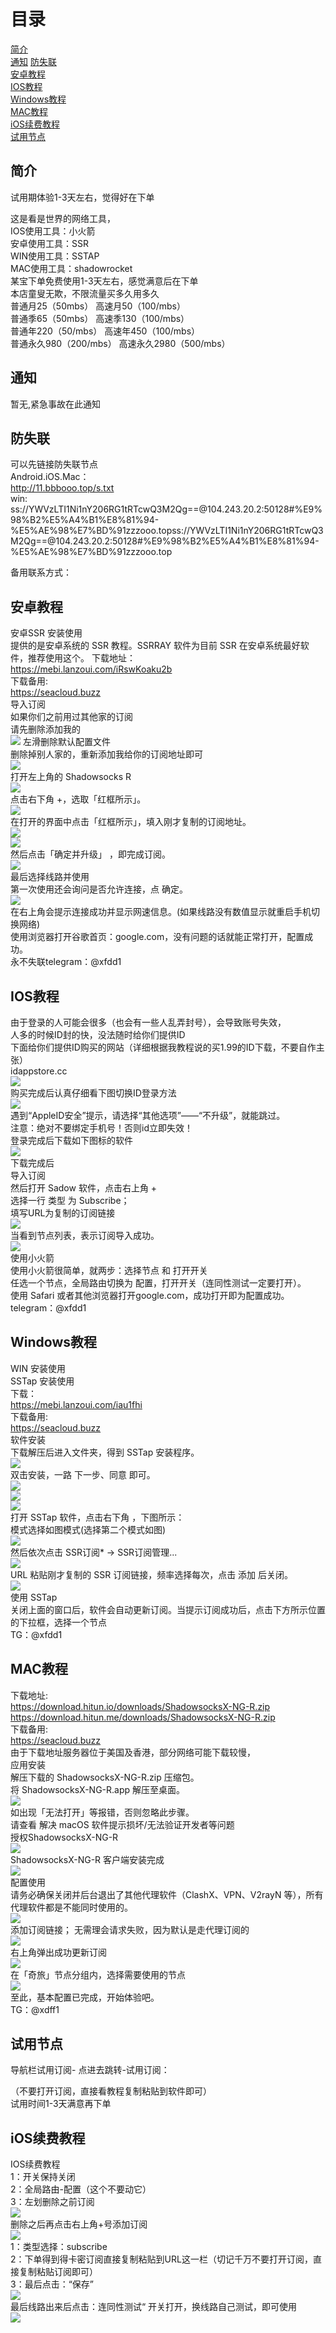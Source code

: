 # 目录
[简介](#简介)  
[通知](#通知)
[防失联](#防失联)  
[安卓教程](#安卓教程)  
[IOS教程](#IOS教程)  
[Windows教程](#Windows教程)  
[MAC教程](#MAC教程)  
[iOS续费教程](#iOS续费教程)  
[试用节点](#试用节点)
## 简介  
试用期体验1-3天左右，觉得好在下单  

这是看是世界的网络工具，  
IOS使用工具：小火箭  
安卓使用工具：SSR  
WIN使用工具：SSTAP  
MAC使用工具：shadowrocket  
某宝下单免费使用1-3天左右，感觉满意后在下单  
本店童叟无欺，不限流量买多久用多久  
普通月25（50mbs）        高速月50（100/mbs）  
普通季65（50mbs）       高速季130（100/mbs）  
普通年220（50/mbs）      高速年450（100/mbs）  
普通永久980（200/mbs）  高速永久2980（500/mbs）  

## 通知  
暂无,紧急事故在此通知

## 防失联  
可以先链接防失联节点  
Android.iOS.Mac：  
http://11.bbbooo.top/s.txt  
win:  
ss://YWVzLTI1Ni1nY206RG1tRTcwQ3M2Qg==@104.243.20.2:50128#%E9%98%B2%E5%A4%B1%E8%81%94-%E5%AE%98%E7%BD%91zzzooo.topss://YWVzLTI1Ni1nY206RG1tRTcwQ3M2Qg==@104.243.20.2:50128#%E9%98%B2%E5%A4%B1%E8%81%94-%E5%AE%98%E7%BD%91zzzooo.top  

备用联系方式：  


## 安卓教程  
安卓SSR 安装使用  
提供的是安卓系统的 SSR 教程。SSRRAY 软件为目前 SSR 在安卓系统最好软件，推荐使用这个。 
下载地址：  
https://mebi.lanzoui.com/iRswKoaku2b  
下载备用:  
https://seacloud.buzz  
导入订阅  
如果你们之前用过其他家的订阅  
请先删除添加我的  
![](/image/Android/1.png)
左滑删除默认配置文件  
删除掉别人家的，重新添加我给你的订阅地址即可  
![](/image/Android/2.png)  
打开左上角的 Shadowsocks R  
![](/image/Android/3.png)  
点击右下角 +，选取「红框所示」。  
![](/image/Android/4.png)  
在打开的界面中点击「红框所示」，填入刚才复制的订阅地址。  
![](/image/Android/5.png)  
![](/image/Android/6.png)  
然后点击「确定并升级」 ，即完成订阅。  
![](/image/Android/7.png)  
最后选择线路并使用  
第一次使用还会询问是否允许连接，点 确定。  
![](/image/Android/8.png)  
在右上角会提示连接成功并显示网速信息。(如果线路没有数值显示就重启手机切换网络)  
使用浏览器打开谷歌首页：google.com，没有问题的话就能正常打开，配置成功。  
永不失联telegram：@xfdd1  

## IOS教程  
由于登录的人可能会很多（也会有一些人乱弄封号），会导致账号失效，  
人多的时候ID封的快，没法随时给你们提供ID  
下面给你们提供ID购买的网站（详细根据我教程说的买1.99的ID下载，不要自作主张）  
idappstore.cc  
![](/image/ios/1.png)  
购买完成后认真仔细看下图切换ID登录方法  
![](/image/ios/2.jpg)  
遇到“AppleID安全”提示，请选择“其他选项”——“不升级”，就能跳过。  
注意：绝对不要绑定手机号！否则id立即失效！  
登录完成后下载如下图标的软件  
![](/image/ios/3.png)  
下载完成后  
导入订阅  
然后打开 Sadow 软件，点击右上角 +  
选择一行 类型 为 Subscribe；  
填写URL为复制的订阅链接  
![](/image/ios/4.png)  
当看到节点列表，表示订阅导入成功。  
![](/image/ios/5.png)  
使用小火箭  
使用小火箭很简单，就两步：选择节点 和 打开开关  
任选一个节点，全局路由切换为 配置，打开开关（连同性测试一定要打开）。  
使用 Safari 或者其他浏览器打开google.com，成功打开即为配置成功。  
telegram：@xfdd1  

## Windows教程  
WIN 安装使用  
SSTap 安装使用  
下载：  
https://mebi.lanzoui.com/iau1fhi  
下载备用:  
https://seacloud.buzz  
软件安装  
下载解压后进入文件夹，得到 SSTap 安装程序。  
![](/image/win/1.png)  
双击安装，一路 下一步、同意 即可。  
![](/image/win/2.png)  
![](/image/win/3.png)  
![](/image/win/4.png)  
打开 SSTap 软件，点击右下角 ，下图所示：  
模式选择如图模式(选择第二个模式如图)  
![](/image/win/5.png)  
然后依次点击 SSR订阅* -> SSR订阅管理...  
![](/image/win/6.png)  
URL 粘贴刚才复制的 SSR 订阅链接，频率选择每次，点击 添加 后关闭。  
![](/image/win/7.png)  
使用 SSTap  
关闭上面的窗口后，软件会自动更新订阅。当提示订阅成功后，点击下方所示位置的下拉框，选择一个节点  
TG：@xfdd1  

## MAC教程  
下载地址:  
https://download.hitun.io/downloads/ShadowsocksX-NG-R.zip  
https://download.hitun.me/downloads/ShadowsocksX-NG-R.zip  
下载备用:  
https://seacloud.buzz  
由于下载地址服务器位于美国及香港，部分网络可能下载较慢，  
应用安装  
解压下载的 ShadowsocksX-NG-R.zip 压缩包。  
将 ShadowsocksX-NG-R.app 解压至桌面。  
![](/image/mac/1.png)  
如出现「无法打开」等报错，否则忽略此步骤。  
请查看 解决 macOS 软件提示损坏/无法验证开发者等问题  
授权ShadowsocksX-NG-R  
![](/image/mac/2.png)  
ShadowsocksX-NG-R 客户端安装完成  
![](/image/mac/3.png)  
配置使用  
请务必确保关闭并后台退出了其他代理软件（ClashX、VPN、V2rayN 等），所有代理软件都是不能同时使用的。  
![](/image/mac/4.png)  
添加订阅链接； 无需理会请求失败，因为默认是走代理订阅的  
![](/image/mac/5.png)  
右上角弹出成功更新订阅  
![](/image/mac/6.png)  
在「奇旅」节点分组内，选择需要使用的节点  
![](/image/mac/7.png)  
至此，基本配置已完成，开始体验吧。  
TG：@xdff1  
## 试用节点  
导航栏试用订阅- 点进去跳转-试用订阅：  
  
（不要打开订阅，直接看教程复制粘贴到软件即可）  
试用时间1-3天满意再下单  

## iOS续费教程  
IOS续费教程  
1：开关保持关闭  
2：全局路由-配置（这个不要动它）  
3：左划删除之前订阅  
![](/image/iosx/1.png)  
删除之后再点击右上角+号添加订阅  
![](/image/iosx/2.png)  
1：类型选择：subscribe  
2：下单得到得卡密订阅直接复制粘贴到URL这一栏（切记千万不要打开订阅，直接复制粘贴订阅即可）  
3：最后点击：“保存”  
![](/image/iosx/3.png)  
最后线路出来后点击：连同性测试“ 开关打开，换线路自己测试，即可使用  
![](/image/iosx/4.png)  






